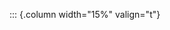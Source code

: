 <!-- Copyright (C) 2024  Kevin Sandom -->
<!-- Begin a new column of width 15%. -->

::: {.column width="15%" valign="t"}
